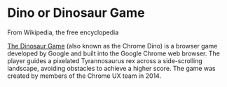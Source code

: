 # Dino or Dinosaur Game

From Wikipedia, the free encyclopedia


[The Dinosaur Game](https://en.wikipedia.org/wiki/Dinosaur_Game) (also known as the Chrome Dino) is a browser game developed by Google and built into the Google Chrome web browser. The player guides a pixelated Tyrannosaurus rex across a side-scrolling landscape, avoiding obstacles to achieve a higher score. The game was created by members of the Chrome UX team in 2014.
